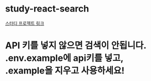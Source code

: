 # study-react-search

<a href='https://github.com/nonjk2/ReactStudy/tree/e892f27f741e161bdc0578f6c013e9525f7cfa18/%EA%B2%80%EC%83%89%EC%B0%BD'>스터디 프로젝트 링크</a>

# API 키를 넣지 않으면 검색이 안됩니다. .env.example에 api키를 넣고, .example을 지우고 사용하세요!
